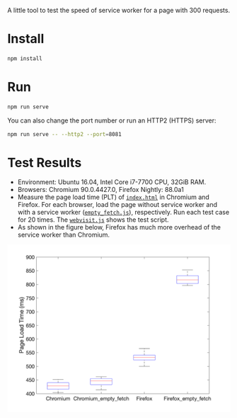 A little tool to test the speed of service worker for a page with 300 requests.

# Install

```sh
npm install
```

# Run

```sh
npm run serve
```

You can also change the port number or run an HTTP2 (HTTPS) server:

```sh
npm run serve -- --http2 --port=8081
```

# Test Results
+ Environment: Ubuntu 16.04, Intel Core i7-7700 CPU, 32GiB RAM.
+ Browsers: Chromium 90.0.4427.0, Firefox Nightly: 88.0a1
+ Measure the page load time (PLT) of [`index.html`](https://github.com/SHiftLin/service-worker-benchmark/blob/master/public/index.html) in Chromium and Firefox.
For each browser, load the page without service worker and with a service worker ([`empty_fetch.js`](https://github.com/SHiftLin/service-worker-benchmark/blob/master/public/empty-fetch.js)), respectively. Run each test case for 20 times. The [`webvisit.js`](https://github.com/SHiftLin/service-worker-benchmark/blob/master/webvisit.js) shows the test script.
+ As shown in the figure below, Firefox has much more overhead of the service worker than Chromium.

<img src="./output/sw_perf.png" width = "600px" alt="SW Performance of Chrome and Firefox"/>